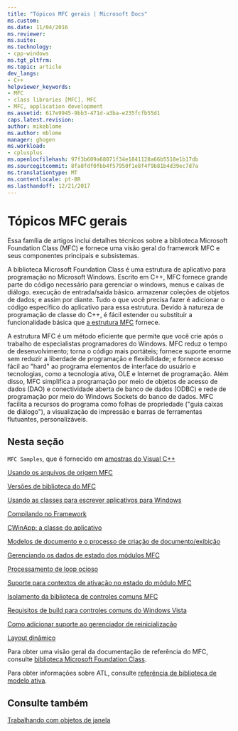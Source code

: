 ```yaml
---
title: "Tópicos MFC gerais | Microsoft Docs"
ms.custom: 
ms.date: 11/04/2016
ms.reviewer: 
ms.suite: 
ms.technology:
- cpp-windows
ms.tgt_pltfrm: 
ms.topic: article
dev_langs:
- C++
helpviewer_keywords:
- MFC
- class libraries [MFC], MFC
- MFC, application development
ms.assetid: 617e9945-9bb3-471d-a3ba-e235fcfb55d1
caps.latest.revision: 
author: mikeblome
ms.author: mblome
manager: ghogen
ms.workload:
- cplusplus
ms.openlocfilehash: 97f3b609a68071f34e1841128a66b5518e1b17db
ms.sourcegitcommit: 8fa8fdf0fbb4f57950f1e8f4f9b81b4d39ec7d7a
ms.translationtype: MT
ms.contentlocale: pt-BR
ms.lasthandoff: 12/21/2017
---
```

# <a name="general-mfc-topics"></a>Tópicos MFC gerais
Essa família de artigos inclui detalhes técnicos sobre a biblioteca Microsoft Foundation Class (MFC) e fornece uma visão geral do framework MFC e seus componentes principais e subsistemas.  
  
 A biblioteca Microsoft Foundation Class é uma estrutura de aplicativo para programação no Microsoft Windows. Escrito em C++, MFC fornece grande parte do código necessário para gerenciar o windows, menus e caixas de diálogo. execução de entrada/saída básico. armazenar coleções de objetos de dados; e assim por diante. Tudo o que você precisa fazer é adicionar o código específico do aplicativo para essa estrutura. Devido à natureza de programação de classe do C++, é fácil estender ou substituir a funcionalidade básica que [a estrutura MFC](../mfc/framework-mfc.md) fornece.  
  
 A estrutura MFC é um método eficiente que permite que você crie após o trabalho de especialistas programadores do Windows. MFC reduz o tempo de desenvolvimento; torna o código mais portáteis; fornece suporte enorme sem reduzir a liberdade de programação e flexibilidade; e fornece acesso fácil ao "hard" ao programa elementos de interface do usuário e tecnologias, como a tecnologia ativa, OLE e Internet de programação. Além disso, MFC simplifica a programação por meio de objetos de acesso de dados (DAO) e conectividade aberta de banco de dados (ODBC) e rede de programação por meio do Windows Sockets do banco de dados. MFC facilita a recursos do programa como folhas de propriedade ("guia caixas de diálogo"), a visualização de impressão e barras de ferramentas flutuantes, personalizáveis.  
  
## <a name="in-this-section"></a>Nesta seção  
 `MFC Samples`, que é fornecido em [amostras do Visual C++](../visual-cpp-samples.md)  
  
 [Usando os arquivos de origem MFC](../mfc/using-the-mfc-source-files.md)  
  
 [Versões de biblioteca do MFC](../mfc/mfc-library-versions.md)  
  
 [Usando as classes para escrever aplicativos para Windows](../mfc/using-the-classes-to-write-applications-for-windows.md)  
  
 [Compilando no Framework](../mfc/building-on-the-framework.md)  
  
 [CWinApp: a classe do aplicativo](../mfc/cwinapp-the-application-class.md)  
  
 [Modelos de documento e o processo de criação de documento/exibição](../mfc/document-templates-and-the-document-view-creation-process.md)  
  
 [Gerenciando os dados de estado dos módulos MFC](../mfc/managing-the-state-data-of-mfc-modules.md)  
  
 [Processamento de loop ocioso](../mfc/idle-loop-processing.md)  
  
 [Suporte para contextos de ativação no estado do módulo MFC](../mfc/support-for-activation-contexts-in-the-mfc-module-state.md)  
  
 [Isolamento da biblioteca de controles comuns MFC](../mfc/isolation-of-the-mfc-common-controls-library.md)  
  
 [Requisitos de build para controles comuns do Windows Vista](../mfc/build-requirements-for-windows-vista-common-controls.md)  
  
 [Como adicionar suporte ao gerenciador de reinicialização](../mfc/how-to-add-restart-manager-support.md)  
  
 [Layout dinâmico](../mfc/dynamic-layout.md)  
  
 Para obter uma visão geral da documentação de referência do MFC, consulte [biblioteca Microsoft Foundation Class](../mfc/mfc-desktop-applications.md).  
  
 Para obter informações sobre ATL, consulte [referência de biblioteca de modelo ativa](../atl/atl-class-overview.md).  
  
## <a name="see-also"></a>Consulte também  
 [Trabalhando com objetos de janela](../mfc/working-with-window-objects.md)

